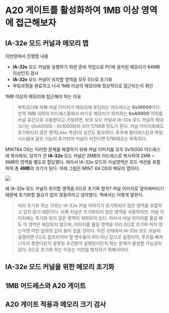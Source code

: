 # A20 게이트를 활성화하여 1MB 이상 영역에 접근해보자

## IA-32e 모드 커널과 메모리 맵
이번장에서 진행할 내용
 - **IA-32e** 모드 커널을 실행하기 위한 준비 작업으로 PC에 설치된 메모리가 64MB 이상인지 검사
 - **IA-32e** 모드 커널이 위치할 영역을 모두 0으로 초기화
 - 부팅과정을 완료하고 나서 1MB 이상의 메모리에 정상적으로 접근되는지 확인

1MB 이상의 메모리에 접근해야 하는 이유
> 부트로더에 의해 커널 이미지가 메모리에 로딩되는 어드레스는 **0x10000**이다.
> 만약 1MB 이하의 어드레스중에서 비디오 메모리가 위치하는 **0xA0000** 이하를 커널 공간으로 사용한다고 가정하면, 보호 모드 커널과 IA-32e 모드 커널의 최대 크기는 (0xA0000 - 0x10000)이 되어 576KB 정도가 된다.
> 커널 이미지외에도 초기화되지 않은 영역(.bss 섹션)의 공간도 필요하다.
> 추후에 멀티태스킹과 파일 시스템과 같은 기능이 추가되어 커널이 커진다면 576KB로는 부족하다.

MINT64 OS는 이러한 문제를 해결하기 위해 커널 이미지를 모두 0x10000 어드레스에 복사하되, 덩치가 큰 **IA-32e** 모드 커널은 2MB의 어드레스로 복사하여 2MB ~ 6MB의 영역을 별도로 할당했다.
따라서 IA-32e 모드의 커널영역은 모드 섹션을 포함하여 총 **4MB**의 크기가 된다.
아래 그림은 MINT 64 OS의 메모리 맵이다.

![](https://github.com/HIPERCUBE/64bit-Multicore-OS/blob/master/book/img/Ch8_img1.jpg)

왜 IA-32e 모드 커널이 위치할 영역을 0으로 초기화 할까?
커널 이미지로 덮어써버리기때문에 초기화할 필요가 없지 않을까라고 생각했다.
책에서는 이렇게 말한다.
> 미리 초기화 하는 이유는 IA-32e 커널 이미지가 초기화되지 않은 영역을 포함하고 있지 않기 때문이다.
> 비록 커널은 초기화되지 않은 영역을 사용하지만, 커널 이미지에는 초기화 되지 않은 영역이 제외되어 있다.
> 따라서 커널 이미지를 옮길 때도 이 영역은 해당되지 않으며, 이미지를 옮길 영역을 미리 0으로 초기화 하지 않는다면 어떤 임의의 값이 들어 있을 것이다.
> 이런 상태에서 IA-32e 모드 커널이 실행되면 0으로 참조되어야 할 변수들이 0이 아닌 값으로 설정되어, 루프를 빠져 나오지 못한다든지 잘못된 조건문이 실행된다든지 하는 문제가 발생할 가능성이 있다.
> 0으로 초기화 하는 이유는 미연을 방지하기 위해서이다.

## IA-32e 모드 커널을 위한 메모리 초기화


## 1MB 어드레스와 A20 게이트


## A20 게이트 적용과 메모리 크기 검사
